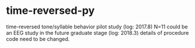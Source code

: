 # time-reversed-py

time-reversed tone/syllable behavior pilot study (log: 2017.8) N=11 
could be an EEG study in the future graduate stage (log: 2018.3) 
details of procedure code need to be changed. 

